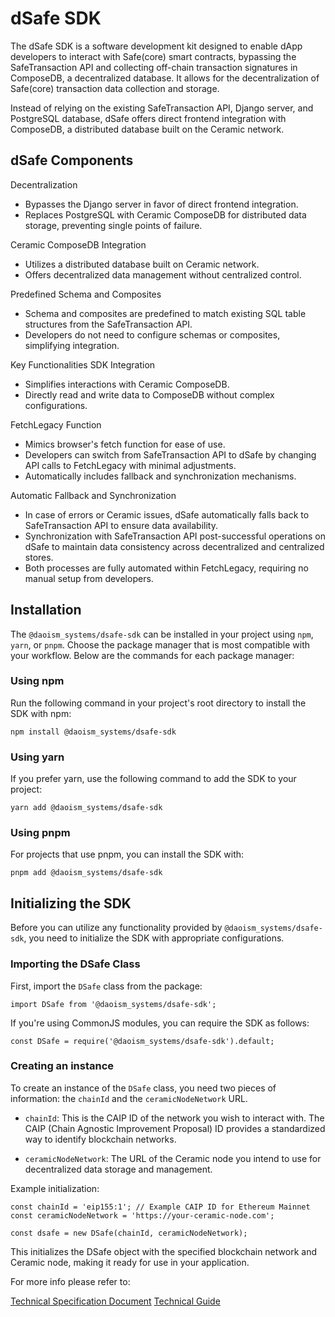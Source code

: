 # dSafe SDK

The dSafe SDK is a software development kit designed to enable dApp developers to interact with Safe(core) smart contracts, bypassing the SafeTransaction API and collecting off-chain transaction signatures in ComposeDB, a decentralized database. It allows for the decentralization of Safe(core) transaction data collection and storage.

Instead of relying on the existing SafeTransaction API, Django server, and PostgreSQL database, dSafe offers direct frontend integration with ComposeDB, a distributed database built on the Ceramic network.

## dSafe Components

Decentralization
- Bypasses the Django server in favor of direct frontend integration.
- Replaces PostgreSQL with Ceramic ComposeDB for distributed data storage, preventing single points of failure.

Ceramic ComposeDB Integration
- Utilizes a distributed database built on Ceramic network.
- Offers decentralized data management without centralized control.

Predefined Schema and Composites
- Schema and composites are predefined to match existing SQL table structures from the SafeTransaction API.
- Developers do not need to configure schemas or composites, simplifying integration.

Key Functionalities
SDK Integration
- Simplifies interactions with Ceramic ComposeDB.
- Directly read and write data to ComposeDB without complex configurations.

FetchLegacy Function
- Mimics browser's fetch function for ease of use.
- Developers can switch from SafeTransaction API to dSafe by changing API calls to FetchLegacy with minimal adjustments.
- Automatically includes fallback and synchronization mechanisms.

Automatic Fallback and Synchronization
- In case of errors or Ceramic issues, dSafe automatically falls back to SafeTransaction API to ensure data availability.
- Synchronization with SafeTransaction API post-successful operations on dSafe to maintain data consistency across decentralized and centralized stores.
- Both processes are fully automated within FetchLegacy, requiring no manual setup from developers.


## Installation

The `@daoism_systems/dsafe-sdk` can be installed in your project using `npm`, `yarn`, or `pnpm`. Choose the package manager that is most compatible with your workflow. Below are the commands for each package manager:

### Using npm

Run the following command in your project's root directory to install the SDK with npm:

```
npm install @daoism_systems/dsafe-sdk

```

### Using yarn

If you prefer yarn, use the following command to add the SDK to your project:

```
yarn add @daoism_systems/dsafe-sdk

```

### Using pnpm

For projects that use pnpm, you can install the SDK with:

```
pnpm add @daoism_systems/dsafe-sdk
```


## Initializing the SDK

Before you can utilize any functionality provided by `@daoism_systems/dsafe-sdk`, you need to initialize the SDK with appropriate configurations.

### Importing the DSafe Class

First, import the `DSafe` class from the package:

```
import DSafe from '@daoism_systems/dsafe-sdk';
```

If you're using CommonJS modules, you can require the SDK as follows:
```
const DSafe = require('@daoism_systems/dsafe-sdk').default;
```

### Creating an instance

To create an instance of the `DSafe` class, you need two pieces of information: the `chainId` and the `ceramicNodeNetwork` URL.

- `chainId`: This is the CAIP ID of the network you wish to interact with. The CAIP (Chain Agnostic Improvement Proposal) ID provides a standardized way to identify blockchain networks.

- `ceramicNodeNetwork`: The URL of the Ceramic node you intend to use for decentralized data storage and management.


Example initialization:

```
const chainId = 'eip155:1'; // Example CAIP ID for Ethereum Mainnet
const ceramicNodeNetwork = 'https://your-ceramic-node.com';

const dsafe = new DSafe(chainId, ceramicNodeNetwork);

```

This initializes the DSafe object with the specified blockchain network and Ceramic node, making it ready for use in your application.


For more info please refer to:

[Technical Specification Document](https://mirror.xyz/0013700.eth/89eXlnvtFN7r4J1OzmP0sYx7koJOeXacpR9OqkGV5Wk)
[Technical Guide]([https://mirror.xyz/0013700.eth/89eXlnvtFN7r4J1OzmP0sYx7koJOeXacpR9OqkGV5Wk](https://github.com/daoism-systems/dSafe-SDK/blob/main/packages/sdk/docs/technical-guide.md)https://github.com/daoism-systems/dSafe-SDK/blob/main/packages/sdk/docs/technical-guide.md)

